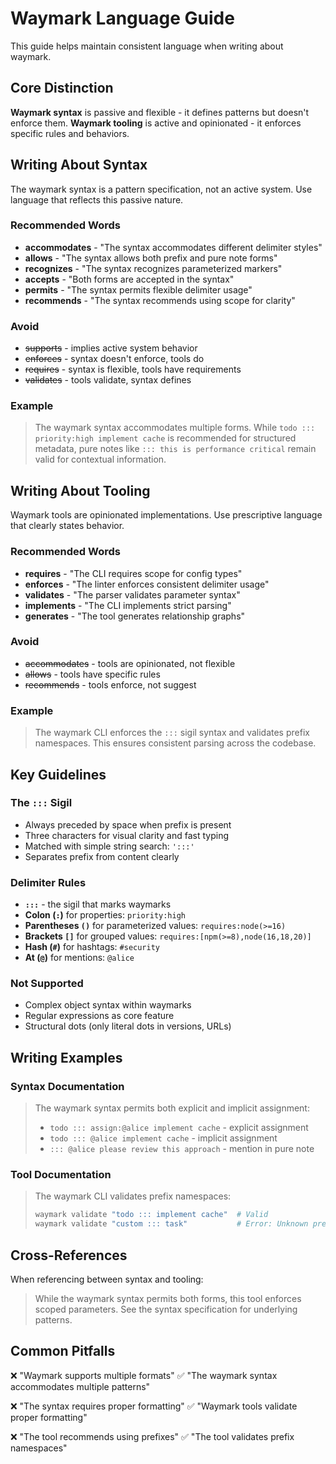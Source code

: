 <!-- tldr ::: Guidelines for writing about waymark syntax and tooling -->
# Waymark Language Guide

This guide helps maintain consistent language when writing about waymark.

## Core Distinction

**Waymark syntax** is passive and flexible - it defines patterns but doesn't enforce them.
**Waymark tooling** is active and opinionated - it enforces specific rules and behaviors.

## Writing About Syntax

The waymark syntax is a pattern specification, not an active system. Use language that reflects this passive nature.

### Recommended Words

- **accommodates** - "The syntax accommodates different delimiter styles"
- **allows** - "The syntax allows both prefix and pure note forms"
- **recognizes** - "The syntax recognizes parameterized markers"
- **accepts** - "Both forms are accepted in the syntax"
- **permits** - "The syntax permits flexible delimiter usage"
- **recommends** - "The syntax recommends using scope for clarity"

### Avoid

- ~~supports~~ - implies active system behavior
- ~~enforces~~ - syntax doesn't enforce, tools do
- ~~requires~~ - syntax is flexible, tools have requirements
- ~~validates~~ - tools validate, syntax defines

### Example

> The waymark syntax accommodates multiple forms. While `todo ::: priority:high implement cache` is recommended for structured metadata, pure notes like `::: this is performance critical` remain valid for contextual information.

## Writing About Tooling

Waymark tools are opinionated implementations. Use prescriptive language that clearly states behavior.

### Recommended Words

- **requires** - "The CLI requires scope for config types"
- **enforces** - "The linter enforces consistent delimiter usage"
- **validates** - "The parser validates parameter syntax"
- **implements** - "The CLI implements strict parsing"
- **generates** - "The tool generates relationship graphs"

### Avoid

- ~~accommodates~~ - tools are opinionated, not flexible
- ~~allows~~ - tools have specific rules
- ~~recommends~~ - tools enforce, not suggest

### Example

> The waymark CLI enforces the `:::` sigil syntax and validates prefix namespaces. This ensures consistent parsing across the codebase.

## Key Guidelines

### The `:::` Sigil

- Always preceded by space when prefix is present
- Three characters for visual clarity and fast typing
- Matched with simple string search: `':::'`
- Separates prefix from content clearly

### Delimiter Rules

- **`:::`** - the sigil that marks waymarks
- **Colon (`:`)** for properties: `priority:high`
- **Parentheses `()`** for parameterized values: `requires:node(>=16)`
- **Brackets `[]`** for grouped values: `requires:[npm(>=8),node(16,18,20)]`
- **Hash (`#`)** for hashtags: `#security`
- **At (`@`)** for mentions: `@alice`

### Not Supported

- Complex object syntax within waymarks
- Regular expressions as core feature
- Structural dots (only literal dots in versions, URLs)

## Writing Examples

### Syntax Documentation

> The waymark syntax permits both explicit and implicit assignment:
> - `todo ::: assign:@alice implement cache` - explicit assignment
> - `todo ::: @alice implement cache` - implicit assignment
> - `::: @alice please review this approach` - mention in pure note

### Tool Documentation

> The waymark CLI validates prefix namespaces:
> ```bash
> waymark validate "todo ::: implement cache"  # Valid
> waymark validate "custom ::: task"           # Error: Unknown prefix
> ```

## Cross-References

When referencing between syntax and tooling:

> While the waymark syntax permits both forms, this tool enforces scoped parameters. See the syntax specification for underlying patterns.

## Common Pitfalls

❌ "Waymark supports multiple formats"
✅ "The waymark syntax accommodates multiple patterns"

❌ "The syntax requires proper formatting"
✅ "Waymark tools validate proper formatting"

❌ "The tool recommends using prefixes"
✅ "The tool validates prefix namespaces"